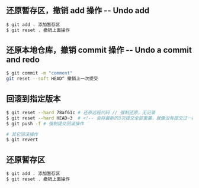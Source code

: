 ## 还原暂存区，撤销 add 操作 -- Undo add 
```sh
$ git add . 添加暂存区
$ git reset . 撤销上面操作
```

## 还原本地仓库，撤销 commit 操作 -- Undo a commit and redo
```sh
$ git commit -m "comment"
git reset --soft HEAD^ 撤销上一次提交
```

## 回滚到指定版本
```bash
$ git reset --hard 78af61c # 还原远程代码 // 强制还原，无记录
$ git reset --hard HEAD~3  # <!-- 会将最新的3次提交全部重置，就像没有提交过一样。 -->
$ git push -f # 强制提交回滚操作

# 其它回滚操作
$ git revert
```
## 还原暂存区
```sh
$ git add . 添加暂存区
$ git reset . 撤销上面操作
```
